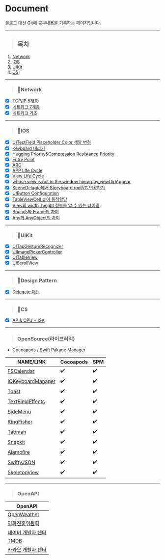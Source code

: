 # Document

블로그 대신 Git에 공부내용을 기록하는 페이지입니다.

---
> ## 목차
1. [Network](#network)
2. [IOS](#ios)
3. [UIKit](#uikit)
4. [CS](#cs)

---
> ### 📖Network
- [x] [TCP/IP 5계층](https://github.com/DONOTINTO/Document/blob/main/Network/TCP%20IP%205계층.md)   
- [x] [네트워크 7계층](https://github.com/DONOTINTO/Document/blob/main/Network/네트워크%207계층.md)   
- [x] [네트워크 기초](https://github.com/DONOTINTO/Document/blob/main/Network/네트워크%20기초.md)   

---
> ### 📖IOS
- [x] [UITextField Placeholder Color 색깔 변경](https://github.com/DONOTINTO/Document/blob/main/IOS/UITextField%20Placeholder%20Color%20색깔%20변경.md)   
- [x] [Keyboard 내리기](https://github.com/DONOTINTO/Document/blob/main/IOS/Keyboard%20내리기.md)   
- [x] [Hugging Priority&Compression Resistance Priority](https://github.com/DONOTINTO/Document/blob/main/IOS/Hugging%20Priority%26Compression%20Resistance%20Priority.md)   
- [x] [Entry Point](https://github.com/DONOTINTO/Document/blob/main/IOS/Entry%20Point.md)   
- [x] [ARC](https://github.com/DONOTINTO/Document/blob/main/IOS/ARC.md)
- [x] [APP LIfe Cycle](https://github.com/DONOTINTO/Document/blob/main/IOS/App_Life_Cycle.md)
- [x] [View LIfe Cycle](https://github.com/DONOTINTO/Document/blob/main/IOS/View_Life_Cycle.md)
- [x] [whose view is not in the window hierarchy_viewDidAppear](https://github.com/DONOTINTO/Document/blob/main/IOS/whose%20view%20is%20not%20in%20the%20window%20hierarchy_viewDidAppear.md)
- [x] [SceneDelagte에서 Storyboard  rootVC 변경하기](https://github.com/DONOTINTO/Document/blob/main/IOS/SceneDelagte에서%20Storyboard%20%20rootVC%20변경하기.md)
- [x] [UIButton Configuration](https://github.com/DONOTINTO/Document/blob/main/IOS/UIButton%20Configuration.md)
- [x] [TableViewCell 높이 동적할당](https://github.com/DONOTINTO/Document/blob/main/IOS/TableViewCell%20높이%20동적할당.md)
- [x] [View의 width, height 정보를 알 수 있는 타이밍](https://github.com/DONOTINTO/Document/blob/main/IOS/View의%20width%2C%20height%20정보를%20알%20수%20있는%20타이밍.md)
- [x] [Bounds와 Frame의 차이](https://github.com/DONOTINTO/Document/blob/main/IOS/Bounds와%20Frame의%20차이.md)
- [x] [Any와 AnyObject의 차이](https://github.com/DONOTINTO/Document/blob/main/IOS/Any와%20AnyObject의%20차이.md)

---
> ### 📖UIKit
- [x] [UITapGestureRecognizer](https://github.com/DONOTINTO/Document/blob/main/IOS/UIKit/UITapGestureRecognizer.md)
- [x] [UIImagePickerController](https://github.com/DONOTINTO/Document/blob/main/IOS/UIKit/UIImagePickerController.md)
- [x] [UITableView](https://github.com/DONOTINTO/Document/blob/main/IOS/UIKit/UITableView.md)
- [x] [UIScrollView](https://github.com/DONOTINTO/Document/blob/main/IOS/UIKit/UIScrollView.md)

---
> ### 📖Design Pattern
- [x] [Delegate 패턴](https://github.com/DONOTINTO/Document/blob/main/IOS/디자인패턴/Delegate패턴.md)

---
> ### 📖CS
- [x] [AP & CPU + ISA](https://github.com/DONOTINTO/Document/blob/main/CS/AP%26CPU%2BISA.md)


---
> ### OpenSource(라이브러리)
- Cocoapods / Swift Pakage Manager
  
| NAME/LINK | Cocoapods | SPM |
|------|-----------|---------------------|
|[FSCalendar](https://github.com/WenchaoD/FSCalendar)| :heavy_check_mark: | :heavy_check_mark: |
|[IQKeyboardManager](https://github.com/hackiftekhar/IQKeyboardManager)| :heavy_check_mark: | :heavy_check_mark: |
|[Toast](https://github.com/scalessec/Toast-Swift)| :heavy_check_mark: | :heavy_check_mark: |
|[TextFieldEffects](https://github.com/raulriera/TextFieldEffects)| :heavy_check_mark: | :heavy_check_mark: |
|[SideMenu](https://github.com/jonkykong/SideMenu)| :heavy_check_mark: | :heavy_check_mark: |
|[KingFisher](https://github.com/onevcat/Kingfisher)| :heavy_check_mark: | :heavy_check_mark: |
|[Tabman](https://github.com/uias/Tabman)| :heavy_check_mark: | :heavy_check_mark: |
|[Snapkit](https://github.com/SnapKit/SnapKit)| :heavy_check_mark: | :heavy_check_mark: |
|[Alamofire](https://github.com/Alamofire/Alamofire)| :heavy_check_mark: | :heavy_check_mark: |
|[SwiftyJSON](https://github.com/SwiftyJSON/SwiftyJSON)| :heavy_check_mark: | :heavy_check_mark:|
|[SkeletonView](https://github.com/Juanpe/SkeletonView)| :heavy_check_mark: | :heavy_check_mark:|

---
> ### OpenAPI
| OpenAPI |
|------|
|[OpenWeather](https://github.com/WenchaoD/FSCalendar](https://openweathermap.org/api)https://openweathermap.org/api)|
|[영화진흥위원회](https://www.kobis.or.kr/kobisopenapi/homepg/apiservice/searchServiceInfo.do)|
|[네이버 개발자 센터](https://developers.naver.com/main/)|
|[TMDB](https://www.themoviedb.org/settings/api)|
|[카카오 개발자 센터](https://developers.kakao.com)|

